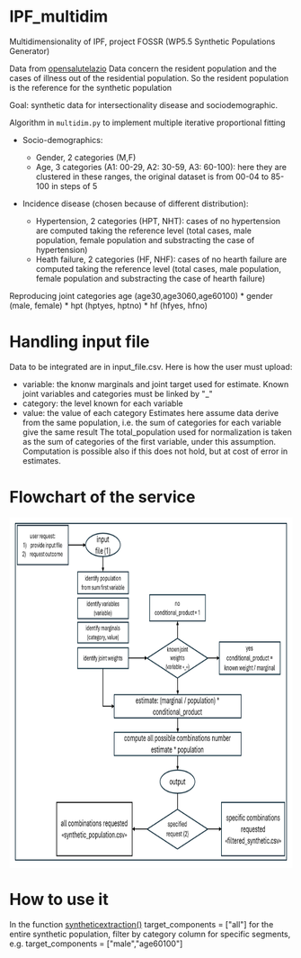 # IPF_multidim
Multidimensionality of IPF, project FOSSR (WP5.5 Synthetic Populations Generator)

Data from [opensalutelazio](https://www.opensalutelazio.it/salute/stato_salute.php?stato_salute) Data concern the resident population and the cases of illness out of the residential population. So the resident population is the reference for the synthetic population

Goal: synthetic data for intersectionality disease and sociodemographic.

Algorithm in ```multidim.py``` to implement multiple iterative proportional fitting

* Socio-demographics:
   + Gender, 2 categories (M,F)
   + Age, 3 categories (A1: 00-29, A2: 30-59, A3: 60-100): here they are clustered in these ranges, the original dataset is from 00-04 to 85-100 in steps of 5
     
* Incidence disease (chosen because of different distribution):
   + Hypertension, 2 categories (HPT, NHT): cases of no hypertension are computed taking the reference level (total cases, male population, female population and substracting the case of hypertension)
   + Heath failure, 2 categories (HF, NHF): cases of no hearth failure are computed taking the reference level (total cases, male population, female population and substracting the case of hearth failure)

Reproducing joint categories age (age30,age3060,age60100) * gender (male, female) * hpt (hptyes, hptno) * hf (hfyes, hfno)

# Handling input file

Data to be integrated are in input_file.csv. Here is how the user must upload:
* variable: the knonw marginals and joint target used for estimate. Known joint variables and categories must be linked by "_"
* category: the level known for each variable
* value: the value of each category
Estimates here assume data derive from the same population, i.e. the sum of categories for each variable give the same result
The total_population used for normalization is taken as the sum of categories of the first variable, under this assumption.
Computation is possible also if this does not hold, but at cost of error in estimates.

# Flowchart of the service

<div align="center" style="background-color:white; padding:10px; display:inline-block;">
  <img src="images/flowchart.png" alt="Alt text" width="700" height="600"/>
</div>

# How to use it

In the function [syntheticextraction()](https://github.com/RoccoPaolillo/IPF_multidim/blob/fe4028a2aa2d4bb09b77c771c21a761b52446807/synthpopgen.py#L114) target_components = ["all"] for the entire synthetic population, filter by category column for specific segments, e.g. target_components = ["male","age60100"]
